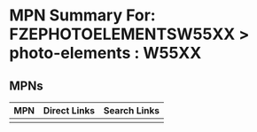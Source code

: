 



# MPN Summary For: FZEPHOTOELEMENTSW55XX > photo-elements : W55XX

## MPNs
  

|MPN|Direct Links|Search Links|
| :--- | :--- | :--- |
||||

